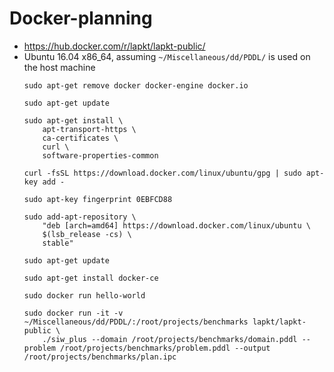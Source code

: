 # Docker-planning

+ https://hub.docker.com/r/lapkt/lapkt-public/
+ Ubuntu 16.04 x86_64, assuming `~/Miscellaneous/dd/PDDL/` is used on the host machine
    ```
    sudo apt-get remove docker docker-engine docker.io
    
    sudo apt-get update

    sudo apt-get install \
        apt-transport-https \
        ca-certificates \
        curl \
        software-properties-common

    curl -fsSL https://download.docker.com/linux/ubuntu/gpg | sudo apt-key add -

    sudo apt-key fingerprint 0EBFCD88

    sudo add-apt-repository \
        "deb [arch=amd64] https://download.docker.com/linux/ubuntu \
        $(lsb_release -cs) \
        stable"

    sudo apt-get update

    sudo apt-get install docker-ce

    sudo docker run hello-world

    sudo docker run -it -v ~/Miscellaneous/dd/PDDL/:/root/projects/benchmarks lapkt/lapkt-public \
        ./siw_plus --domain /root/projects/benchmarks/domain.pddl --problem /root/projects/benchmarks/problem.pddl --output /root/projects/benchmarks/plan.ipc
    ``` 
